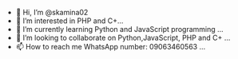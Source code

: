 - 👋 Hi, I’m @skamina02
- 👀 I’m interested in PHP and C+...
- 🌱 I’m currently learning Python and JavaScript programming ...
- 💞️ I’m looking to collaborate on Python,JavaScript, PHP and C+ ...
- 📫 How to reach me WhatsApp number: 09063460563 ...

<!---
skamina02/skamina02 is a ✨ special ✨ repository because its `README.md` (this file) appears on your GitHub profile.
You can click the Preview link to take a look at your changes.
--->
